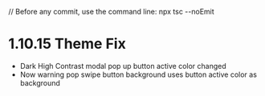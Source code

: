 // Before any commit, use the command line: npx tsc --noEmit

# 1.10.15 Theme Fix

- Dark High Contrast modal pop up button active color changed
- Now warning pop swipe button background uses button active color as background